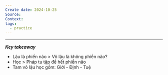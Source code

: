 ```yaml
---
Create date: 2024-10-25
Source: 
Context: 
tags:
  - practice
---
```

---
***Key takeaway***

- Lậu là phiền não > Vô lậu là không phiền não?
- Học > Pháp tu tập để hết phiền não
- Tam vô lậu học gồm: Giới - Định - Tuệ